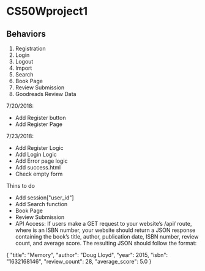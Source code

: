 # CS50Wproject1

## Behaviors
1. Registration
2. Login
3. Logout
4. Import
5. Search
6. Book Page
7. Review Submission
8. Goodreads Review Data


7/20/2018:
* Add Register button
* Add Register Page

7/23/2018:
* Add Register Logic
* Add Login Logic
* Add Error page logic
* Add success.html
* Check empty form



Thins to do
* Add session["user_id"]
* Add Search function
* Book Page
* Review Submission
* API Access: If users make a GET request to your website’s /api/<isbn> route, where <isbn> is an ISBN number, your website should return a JSON response containing the book’s title, author, publication date, ISBN number, review count, and average score. The resulting JSON should follow the format:

{
    "title": "Memory",
    "author": "Doug Lloyd",
    "year": 2015,
    "isbn": "1632168146",
    "review_count": 28,
    "average_score": 5.0
}
